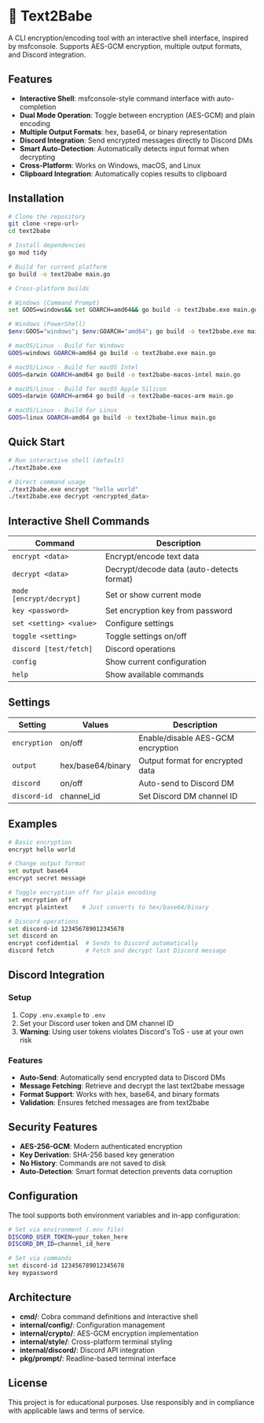 # 🔐 Text2Babe

A CLI encryption/encoding tool with an interactive shell interface, inspired by msfconsole. Supports AES-GCM encryption, multiple output formats, and Discord integration.

## Features

- **Interactive Shell**: msfconsole-style command interface with auto-completion
- **Dual Mode Operation**: Toggle between encryption (AES-GCM) and plain encoding
- **Multiple Output Formats**: hex, base64, or binary representation
- **Discord Integration**: Send encrypted messages directly to Discord DMs
- **Smart Auto-Detection**: Automatically detects input format when decrypting
- **Cross-Platform**: Works on Windows, macOS, and Linux
- **Clipboard Integration**: Automatically copies results to clipboard

## Installation

```bash
# Clone the repository
git clone <repo-url>
cd text2babe

# Install dependencies
go mod tidy

# Build for current platform
go build -o text2babe main.go

# Cross-platform builds

# Windows (Command Prompt)
set GOOS=windows&& set GOARCH=amd64&& go build -o text2babe.exe main.go

# Windows (PowerShell)
$env:GOOS="windows"; $env:GOARCH="amd64"; go build -o text2babe.exe main.go

# macOS/Linux - Build for Windows
GOOS=windows GOARCH=amd64 go build -o text2babe.exe main.go

# macOS/Linux - Build for macOS Intel
GOOS=darwin GOARCH=amd64 go build -o text2babe-macos-intel main.go

# macOS/Linux - Build for macOS Apple Silicon
GOOS=darwin GOARCH=arm64 go build -o text2babe-macos-arm main.go

# macOS/Linux - Build for Linux
GOOS=linux GOARCH=amd64 go build -o text2babe-linux main.go
```

## Quick Start

```bash
# Run interactive shell (default)
./text2babe.exe

# Direct command usage
./text2babe.exe encrypt "hello world"
./text2babe.exe decrypt <encrypted_data>
```

## Interactive Shell Commands

| Command | Description |
|---------|-------------|
| `encrypt <data>` | Encrypt/encode text data |
| `decrypt <data>` | Decrypt/decode data (auto-detects format) |
| `mode [encrypt/decrypt]` | Set or show current mode |
| `key <password>` | Set encryption key from password |
| `set <setting> <value>` | Configure settings |
| `toggle <setting>` | Toggle settings on/off |
| `discord [test/fetch]` | Discord operations |
| `config` | Show current configuration |
| `help` | Show available commands |

## Settings

| Setting | Values | Description |
|---------|--------|-------------|
| `encryption` | on/off | Enable/disable AES-GCM encryption |
| `output` | hex/base64/binary | Output format for encrypted data |
| `discord` | on/off | Auto-send to Discord DM |
| `discord-id` | channel_id | Set Discord DM channel ID |

## Examples

```bash
# Basic encryption
encrypt hello world

# Change output format
set output base64
encrypt secret message

# Toggle encryption off for plain encoding
set encryption off
encrypt plaintext    # Just converts to hex/base64/binary

# Discord operations
set discord-id 123456789012345678
set discord on
encrypt confidential  # Sends to Discord automatically
discord fetch         # Fetch and decrypt last Discord message
```

## Discord Integration

### Setup

1. Copy `.env.example` to `.env`
2. Set your Discord user token and DM channel ID
3. **Warning**: Using user tokens violates Discord's ToS - use at your own risk

### Features

- **Auto-Send**: Automatically send encrypted data to Discord DMs
- **Message Fetching**: Retrieve and decrypt the last text2babe message
- **Format Support**: Works with hex, base64, and binary formats
- **Validation**: Ensures fetched messages are from text2babe

## Security Features

- **AES-256-GCM**: Modern authenticated encryption
- **Key Derivation**: SHA-256 based key generation
- **No History**: Commands are not saved to disk
- **Auto-Detection**: Smart format detection prevents data corruption

## Configuration

The tool supports both environment variables and in-app configuration:

```bash
# Set via environment (.env file)
DISCORD_USER_TOKEN=your_token_here
DISCORD_DM_ID=channel_id_here

# Set via commands
set discord-id 123456789012345678
key mypassword
```

## Architecture

- **cmd/**: Cobra command definitions and interactive shell
- **internal/config/**: Configuration management
- **internal/crypto/**: AES-GCM encryption implementation  
- **internal/style/**: Cross-platform terminal styling
- **internal/discord/**: Discord API integration
- **pkg/prompt/**: Readline-based terminal interface

## License

This project is for educational purposes. Use responsibly and in compliance with applicable laws and terms of service.
